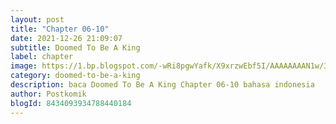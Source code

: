```yaml
---
layout: post 
title: "Chapter 06-10"
date: 2021-12-26 21:09:07
subtitle: Doomed To Be A King
label: chapter
image: https://1.bp.blogspot.com/-wRi8pgwYafk/X9xrzwEbf5I/AAAAAAAAN1w/3Yq-nshNB2kk_XuN5LOGdEhgwzt3e_eQwCLcBGAsYHQ/s72-c/Doomed-To-Be-A-King.jpg
category: doomed-to-be-a-king
description: baca Doomed To Be A King Chapter 06-10 bahasa indonesia 
author: Postkomik
blogId: 8434093934788440184
---
```

